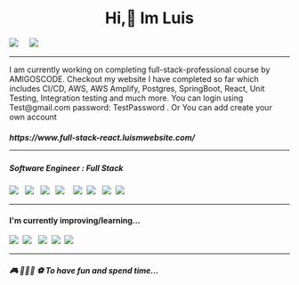 
<h1 align='center'> Hi,👋 Im Luis </h1>

<p align='center'>
  
  <a href="https://www.linkedin.com/in/luis-moraless"><img src="https://img.shields.io/badge/linkedin-%230077B5.svg?&style=for-the-badge&logo=linkedin&logoColor=white" /></a>&nbsp;&nbsp;&nbsp;&nbsp;
  <a href="mailto:luismsantos707@gmail.com?subject=Hi%20Luis"><img src="https://img.shields.io/badge/gmail-%23D14836.svg?&style=for-the-badge&logo=gmail&logoColor=white" /></a>&nbsp;&nbsp;&nbsp;&nbsp;

</p>
<hr>
<p> I am currently working on completing full-stack-professional course by AMIGOSCODE. Checkout my website I have completed so far which includes CI/CD, AWS, AWS Amplify, Postgres, SpringBoot, React, Unit Testing, Integration testing and much more. You can login using Test@gmail.com  password: TestPassword . Or You can add create your own account </h5>

<h5>https://www.full-stack-react.luismwebsite.com/</p>
<hr>

<h5>Software Engineer : Full Stack</h5>
<p >
  <img src="https://img.shields.io/badge/SpringBoot-6DB33F?style=for-the-badge&logo=html5&logoColor=white"/> &nbsp;
  <img src="https://img.shields.io/badge/Java-ED8B00?style=for-the-badge&logo=openjdk&logoColor=white"/>  &nbsp;
  <img src="https://img.shields.io/badge/MySQL-00000F?style=for-the-badge&logo=mysql&logoColor=white"/> &nbsp;
  <img src="https://img.shields.io/badge/AngularJS-E23237?style=for-the-badge&logo=angularjs&logoColor=white"/> &nbsp;&nbsp;
  <img src="https://img.shields.io/badge/html5%20-%23e34f26.svg?&style=for-the-badge&logo=html5&logoColor=white" />&nbsp;
  <img src="https://img.shields.io/badge/CSS3-1572B6?&style=for-the-badge&logo=css3&logoColor=white" />&nbsp;&nbsp;
  <img src="https://img.shields.io/badge/JavaScript-F7DF1E?style=for-the-badge&logo=javascript&logoColor=black" />&nbsp;
  <img src="https://img.shields.io/badge/Docker-2496ED?style=for-the-badge&logo=docker&logoColor=white" />&nbsp;
</p>


<hr>

<h4>I'm currently improving/learning...</h4>
<p >
    
  <img src="https://img.shields.io/badge/Amazon_AWS-232F3E?style=for-the-badge&logo=amazon-aws&logoColor=white" />&nbsp;
  <img src="https://img.shields.io/badge/PostgreSQL-316192?style=for-the-badge&logo=postgresql&logoColor=white"/> &nbsp; 
  <img src="https://img.shields.io/badge/React-20232A?style=for-the-badge&logo=react&logoColor=61DAFB" />&nbsp;
  <img src="https://img.shields.io/badge/TypeScript-007ACC?style=for-the-badge&logo=typescript&logoColor=white" />&nbsp;
  <img src="https://img.shields.io/badge/Bootstrap-563D7C?style=for-the-badge&logo=bootstrap&logoColor=white">&nbsp;
</p>
<hr>
<p >
  <h5>🎮 🏋🏽‍♂️ ⚽ To have fun and spend time...</h5>

</p>
